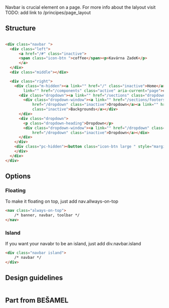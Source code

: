 
Navbar is crucial element on a page. For more info about the lalyout visit TODO: add link to /principes/page_layout

## Structure
``` html

<div class="navbar ">
  <div class="left">
	  <a href="/#" class="inactive">
	  <span class="icon-btn ">coffee</span><p>Kavárna ZadeK</p>
	  </a>
  </div>
  <div class="middle"></div>

  <div class="right">
    <div class="m-hidden"><a link="" href="/" class="inactive">Home</a><a link="" href="/abc" class="inactive">abc</a><a
        link="" href="/components" class="active" aria-current="page">componentss</a>
      <div class="dropdown"><a link="" href="/sections" class="dropdown-heading">Sections</a>
        <div class="dropdown-window"><a link="" href="/sections/footers" class="inactive">Footers</a><a link=""
            href="/dropdown" class="inactive">Dropdown</a><a link="" href="/sections/backgrounds"
            class="inactive">Backgrounds</a></div>
      </div>
      <div class="dropdown">
        <p class="dropdown-heading">Dropdown</p>
        <div class="dropdown-window"><a link="" href="/dropdown" class="inactive">Dropdown</a><a link=""
            href="/dropdown" class="inactive">Dropdown</a></div>
      </div>
    </div>
    <div class="pc-hidden"><button class="icon-btn large " style="margin-right:-15px" id="menu-opener">menu</button>
    </div>
  </div>
</div>

```
## Options
### Floating
To make it floating on top, just add nav.allways-on-top
``` html
<nav class="always-on-top">
	/* banner, navbar, toolbar */
</nav>
```

### Island
If you want your navabr to be an island, just add div.navbar.island
``` html
<div class="navbar island">
	/* navbar */
</div>
```

## Design guidelines
```

```

## Part from BEŠAMEL
```

```

